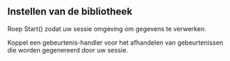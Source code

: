 ## <a name="setting-up-the-library"></a>Instellen van de bibliotheek

Roep Start() zodat uw sessie omgeving om gegevens te verwerken.

Koppel een gebeurtenis-handler voor het afhandelen van gebeurtenissen die worden gegenereerd door uw sessie.
